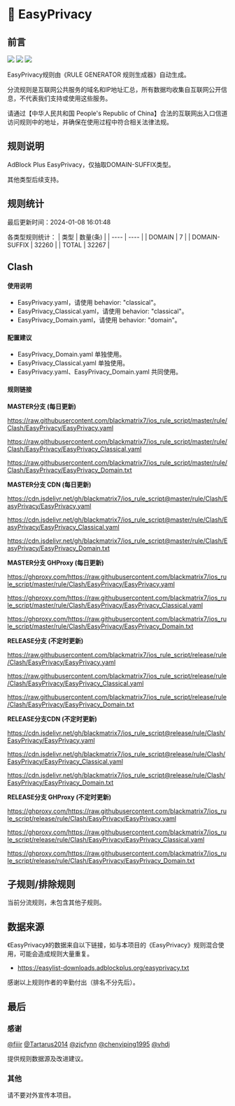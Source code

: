 # 🧸 EasyPrivacy

## 前言

![](https://shields.io/badge/-移除重复规则-ff69b4) ![](https://shields.io/badge/-DOMAIN与DOMAIN--SUFFIX合并-green) ![](https://shields.io/badge/-DOMAIN--SUFFIX间合并-critical) 

EasyPrivacy规则由《RULE GENERATOR 规则生成器》自动生成。

分流规则是互联网公共服务的域名和IP地址汇总，所有数据均收集自互联网公开信息，不代表我们支持或使用这些服务。

请通过【中华人民共和国 People's Republic of China】合法的互联网出入口信道访问规则中的地址，并确保在使用过程中符合相关法律法规。

## 规则说明
AdBlock Plus EasyPrivacy，仅抽取DOMAIN-SUFFIX类型。

其他类型后续支持。

## 规则统计

最后更新时间：2024-01-08 16:01:48

各类型规则统计：
| 类型 | 数量(条)  | 
| ---- | ----  |
| DOMAIN | 7  | 
| DOMAIN-SUFFIX | 32260  | 
| TOTAL | 32267  | 


## Clash 

#### 使用说明
- EasyPrivacy.yaml，请使用 behavior: "classical"。
- EasyPrivacy_Classical.yaml，请使用 behavior: "classical"。
- EasyPrivacy_Domain.yaml，请使用 behavior: "domain"。

#### 配置建议
- EasyPrivacy_Domain.yaml 单独使用。
- EasyPrivacy_Classical.yaml 单独使用。
- EasyPrivacy.yaml、EasyPrivacy_Domain.yaml 共同使用。

#### 规则链接
**MASTER分支 (每日更新)**

https://raw.githubusercontent.com/blackmatrix7/ios_rule_script/master/rule/Clash/EasyPrivacy/EasyPrivacy.yaml

https://raw.githubusercontent.com/blackmatrix7/ios_rule_script/master/rule/Clash/EasyPrivacy/EasyPrivacy_Classical.yaml

https://raw.githubusercontent.com/blackmatrix7/ios_rule_script/master/rule/Clash/EasyPrivacy/EasyPrivacy_Domain.txt

**MASTER分支 CDN (每日更新)**

https://cdn.jsdelivr.net/gh/blackmatrix7/ios_rule_script@master/rule/Clash/EasyPrivacy/EasyPrivacy.yaml

https://cdn.jsdelivr.net/gh/blackmatrix7/ios_rule_script@master/rule/Clash/EasyPrivacy/EasyPrivacy_Classical.yaml

https://cdn.jsdelivr.net/gh/blackmatrix7/ios_rule_script@master/rule/Clash/EasyPrivacy/EasyPrivacy_Domain.txt

**MASTER分支 GHProxy (每日更新)**

https://ghproxy.com/https://raw.githubusercontent.com/blackmatrix7/ios_rule_script/master/rule/Clash/EasyPrivacy/EasyPrivacy.yaml

https://ghproxy.com/https://raw.githubusercontent.com/blackmatrix7/ios_rule_script/master/rule/Clash/EasyPrivacy/EasyPrivacy_Classical.yaml

https://ghproxy.com/https://raw.githubusercontent.com/blackmatrix7/ios_rule_script/master/rule/Clash/EasyPrivacy/EasyPrivacy_Domain.txt

**RELEASE分支 (不定时更新)**

https://raw.githubusercontent.com/blackmatrix7/ios_rule_script/release/rule/Clash/EasyPrivacy/EasyPrivacy.yaml

https://raw.githubusercontent.com/blackmatrix7/ios_rule_script/release/rule/Clash/EasyPrivacy/EasyPrivacy_Classical.yaml

https://raw.githubusercontent.com/blackmatrix7/ios_rule_script/release/rule/Clash/EasyPrivacy/EasyPrivacy_Domain.txt

**RELEASE分支CDN (不定时更新)**

https://cdn.jsdelivr.net/gh/blackmatrix7/ios_rule_script@release/rule/Clash/EasyPrivacy/EasyPrivacy.yaml

https://cdn.jsdelivr.net/gh/blackmatrix7/ios_rule_script@release/rule/Clash/EasyPrivacy/EasyPrivacy_Classical.yaml

https://cdn.jsdelivr.net/gh/blackmatrix7/ios_rule_script@release/rule/Clash/EasyPrivacy/EasyPrivacy_Domain.txt

**RELEASE分支 GHProxy (不定时更新)**

https://ghproxy.com/https://raw.githubusercontent.com/blackmatrix7/ios_rule_script/release/rule/Clash/EasyPrivacy/EasyPrivacy.yaml

https://ghproxy.com/https://raw.githubusercontent.com/blackmatrix7/ios_rule_script/release/rule/Clash/EasyPrivacy/EasyPrivacy_Classical.yaml

https://ghproxy.com/https://raw.githubusercontent.com/blackmatrix7/ios_rule_script/release/rule/Clash/EasyPrivacy/EasyPrivacy_Domain.txt

## 子规则/排除规则


当前分流规则，未包含其他子规则。

## 数据来源

《EasyPrivacy》的数据来自以下链接，如与本项目的《EasyPrivacy》规则混合使用，可能会造成规则大量重复。

- https://easylist-downloads.adblockplus.org/easyprivacy.txt


感谢以上规则作者的辛勤付出（排名不分先后）。

## 最后

### 感谢

[@fiiir](https://github.com/fiiir) [@Tartarus2014](https://github.com/Tartarus2014) [@zjcfynn](https://github.com/zjcfynn) [@chenyiping1995](https://github.com/chenyiping1995) [@vhdj](https://github.com/vhdj)

提供规则数据源及改进建议。

### 其他

请不要对外宣传本项目。